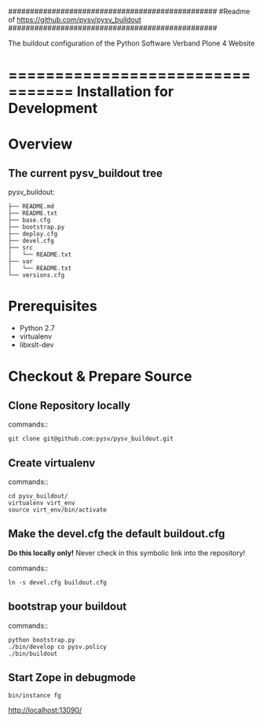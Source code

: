 ################################################
#Readme of https://github.com/pysv/pysv_buildout
################################################

The buildout configuration of the Python Software Verband Plone 4 Website

=================================
Installation for Development
=================================

Overview
===========

The current pysv_buildout tree
----------------------------------
pysv_buildout:

    ├── README.md
    ├── README.txt
    ├── base.cfg
    ├── bootstrap.py
    ├── deploy.cfg
    ├── devel.cfg
    ├── src
    │   └── README.txt
    ├── var
    │   └── README.txt
    └── versions.cfg


Prerequisites
===================

- Python 2.7
- virtualenv
- libxslt-dev

Checkout & Prepare Source
=============================

Clone Repository locally
----------------------------

commands::

    git clone git@github.com:pysv/pysv_buildout.git
    
Create virtualenv
----------------------

commands::

    cd pysv_buildout/
    virtualenv virt_env
    source virt_env/bin/activate


Make the devel.cfg the default buildout.cfg
----------------------------------------------

**Do this locally only!** Never check in this symbolic link into the repository!

commands::

    ln -s devel.cfg buildout.cfg

bootstrap your buildout
--------------------------

commands::

    python bootstrap.py
    ./bin/develop co pysv.policy
    ./bin/buildout


Start Zope in debugmode
------------------------------

    bin/instance fg

[http://localhost:13090/](http://localhost:13090/)

